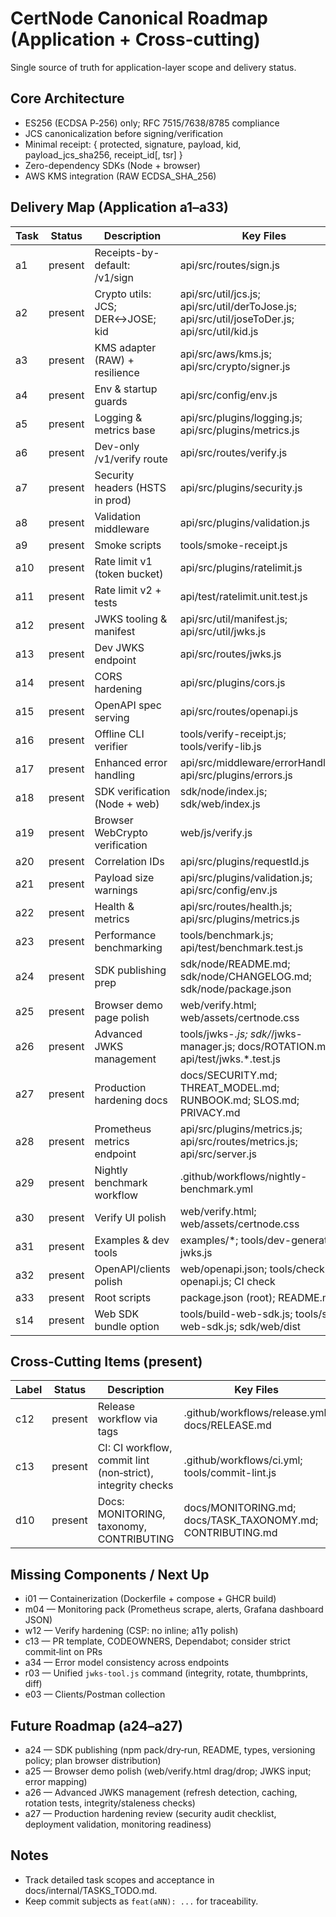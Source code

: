 # CertNode Canonical Roadmap (Application + Cross‑cutting)

Single source of truth for application-layer scope and delivery status.

## Core Architecture
- ES256 (ECDSA P‑256) only; RFC 7515/7638/8785 compliance
- JCS canonicalization before signing/verification
- Minimal receipt: { protected, signature, payload, kid, payload_jcs_sha256, receipt_id[, tsr] }
- Zero-dependency SDKs (Node + browser)
- AWS KMS integration (RAW ECDSA_SHA_256)

## Delivery Map (Application a1–a33)

| Task | Status | Description | Key Files |
|------|--------|-------------|-----------|
| a1 | present | Receipts-by-default: /v1/sign | api/src/routes/sign.js |
| a2 | present | Crypto utils: JCS; DER↔JOSE; kid | api/src/util/jcs.js; api/src/util/derToJose.js; api/src/util/joseToDer.js; api/src/util/kid.js |
| a3 | present | KMS adapter (RAW) + resilience | api/src/aws/kms.js; api/src/crypto/signer.js |
| a4 | present | Env & startup guards | api/src/config/env.js |
| a5 | present | Logging & metrics base | api/src/plugins/logging.js; api/src/plugins/metrics.js |
| a6 | present | Dev-only /v1/verify route | api/src/routes/verify.js |
| a7 | present | Security headers (HSTS in prod) | api/src/plugins/security.js |
| a8 | present | Validation middleware | api/src/plugins/validation.js |
| a9 | present | Smoke scripts | tools/smoke-receipt.js |
| a10 | present | Rate limit v1 (token bucket) | api/src/plugins/ratelimit.js |
| a11 | present | Rate limit v2 + tests | api/test/ratelimit.unit.test.js |
| a12 | present | JWKS tooling & manifest | api/src/util/manifest.js; api/src/util/jwks.js |
| a13 | present | Dev JWKS endpoint | api/src/routes/jwks.js |
| a14 | present | CORS hardening | api/src/plugins/cors.js |
| a15 | present | OpenAPI spec serving | api/src/routes/openapi.js |
| a16 | present | Offline CLI verifier | tools/verify-receipt.js; tools/verify-lib.js |
| a17 | present | Enhanced error handling | api/src/middleware/errorHandler.js; api/src/plugins/errors.js |
| a18 | present | SDK verification (Node + web) | sdk/node/index.js; sdk/web/index.js |
| a19 | present | Browser WebCrypto verification | web/js/verify.js |
| a20 | present | Correlation IDs | api/src/plugins/requestId.js |
| a21 | present | Payload size warnings | api/src/plugins/validation.js; api/src/config/env.js |
| a22 | present | Health & metrics | api/src/routes/health.js; api/src/plugins/metrics.js |
| a23 | present | Performance benchmarking | tools/benchmark.js; api/test/benchmark.test.js |
| a24 | present | SDK publishing prep | sdk/node/README.md; sdk/node/CHANGELOG.md; sdk/node/package.json |
| a25 | present | Browser demo page polish | web/verify.html; web/assets/certnode.css |
| a26 | present | Advanced JWKS management | tools/jwks-*.js; sdk/*/jwks-manager.js; docs/ROTATION.md; api/test/jwks.*.test.js |
| a27 | present | Production hardening docs | docs/SECURITY.md; THREAT_MODEL.md; RUNBOOK.md; SLOS.md; PRIVACY.md |
| a28 | present | Prometheus metrics endpoint | api/src/plugins/metrics.js; api/src/routes/metrics.js; api/src/server.js |
| a29 | present | Nightly benchmark workflow | .github/workflows/nightly-benchmark.yml |
| a30 | present | Verify UI polish | web/verify.html; web/assets/certnode.css |
| a31 | present | Examples & dev tools | examples/*; tools/dev-generate-jwks.js |
| a32 | present | OpenAPI/clients polish | web/openapi.json; tools/check-openapi.js; CI check |
| a33 | present | Root scripts | package.json (root); README.md |
| s14 | present | Web SDK bundle option | tools/build-web-sdk.js; tools/size-web-sdk.js; sdk/web/dist |

## Cross‑Cutting Items (present)
| Label | Status  | Description | Key Files |
|------|---------|-------------|-----------|
| c12  | present | Release workflow via tags | .github/workflows/release.yml; docs/RELEASE.md |
| c13  | present | CI: CI workflow, commit lint (non‑strict), integrity checks | .github/workflows/ci.yml; tools/commit-lint.js |
| d10  | present | Docs: MONITORING, taxonomy, CONTRIBUTING | docs/MONITORING.md; docs/TASK_TAXONOMY.md; CONTRIBUTING.md |

## Missing Components / Next Up
- i01 — Containerization (Dockerfile + compose + GHCR build)
- m04 — Monitoring pack (Prometheus scrape, alerts, Grafana dashboard JSON)
- w12 — Verify hardening (CSP: no inline; a11y polish)
- c13 — PR template, CODEOWNERS, Dependabot; consider strict commit‑lint on PRs
- a34 — Error model consistency across endpoints
- r03 — Unified `jwks-tool.js` command (integrity, rotate, thumbprints, diff)
- e03 — Clients/Postman collection

## Future Roadmap (a24–a27)
- a24 — SDK publishing (npm pack/dry‑run, README, types, versioning policy; plan browser distribution)
- a25 — Browser demo polish (web/verify.html drag/drop; JWKS input; error mapping)
- a26 — Advanced JWKS management (refresh detection, caching, rotation tests, integrity/staleness checks)
- a27 — Production hardening review (security audit checklist, deployment validation, monitoring readiness)

## Notes
- Track detailed task scopes and acceptance in docs/internal/TASKS_TODO.md.
- Keep commit subjects as `feat(aNN): ...` for traceability.
